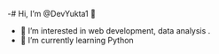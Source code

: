-# Hi, I’m @DevYukta1 👋

- 👀 I’m interested in  web development, data analysis .
- 🌱 I’m currently learning  Python 
